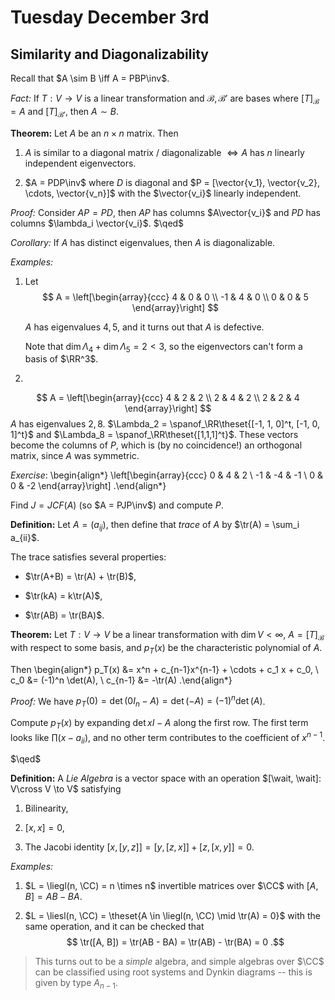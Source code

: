 
# Tuesday December 3rd

## Similarity and Diagonalizability

Recall that $A \sim B \iff A = PBP\inv$.

*Fact:*
If $T:V \to V$ is a linear transformation and $\mathcal{B}, \mathcal{B}'$ are bases where $[T]_{\mathcal{B}} = A$ and $[T]_{\mathcal{B}'}$, then $A \sim B$.

**Theorem:**
Let $A$ be an $n\times n$ matrix.
Then

1. $A$ is similar to a diagonal matrix / diagonalizable $\iff A$ has $n$ linearly independent eigenvectors.

2. $A = PDP\inv$ where $D$ is diagonal and $P = [\vector{v_1}, \vector{v_2}, \cdots, \vector{v_n}]$ with the $\vector{v_i}$ linearly independent.

*Proof:*
Consider $AP = PD$, then $AP$ has columns $A\vector{v_i}$ and $PD$ has columns $\lambda_i \vector{v_i}$.
$\qed$

*Corollary:*
If $A$ has distinct eigenvalues, then $A$ is diagonalizable.

*Examples:*

1. Let
$$
A =
\left[\begin{array}{ccc}
4 & 0 & 0 \\
-1 & 4 & 0 \\
0 & 0 & 5
\end{array}\right]
$$

    $A$ has eigenvalues $4,5$, and it turns out that $A$ is defective.

    Note that $\dim \Lambda_4 + \dim \Lambda_5 = 2 < 3$, so the eigenvectors can't form a basis of $\RR^3$.

2.
$$
A =
\left[\begin{array}{ccc}
4 & 2 & 2 \\
2 & 4 & 2 \\
2 & 2 & 4
\end{array}\right]
$$
  $A$ has eigenvalues $2, 8$.
  $\Lambda_2 = \spanof_\RR\theset{[-1, 1, 0]^t, [-1, 0, 1]^t}$ and $\Lambda_8 = \spanof_\RR\theset{[1,1,1]^t}$.
  These vectors become the columns of $P$, which is (by no coincidence!) an orthogonal matrix, since $A$ was symmetric.

*Exercise*:
\begin{align*}
\left[\begin{array}{ccc}
0 & 4 & 2 \\
-1 & -4 & -1 \\
0 & 0 & -2
\end{array}\right]
.\end{align*}

Find $J = JCF(A)$ (so $A = PJP\inv$) and compute $P$.

**Definition:**
Let $A = (a_{ij})$, then define that *trace* of $A$ by $\tr(A) = \sum_i a_{ii}$.

The trace satisfies several properties:

- $\tr(A+B) = \tr(A) + \tr(B)$,

- $\tr(kA) = k\tr(A)$,

- $\tr(AB) = \tr(BA)$.

**Theorem:**
Let $T: V\to V$ be a linear transformation with $\dim V < \infty$, $A = [T]_{\mathcal{B}}$ with respect to some basis, and $p_T(x)$ be the characteristic polynomial of $A$.

Then
\begin{align*}
p_T(x) &= x^n + c_{n-1}x^{n-1} + \cdots + c_1 x + c_0, \\
c_0 &= (-1)^n \det(A), \\
c_{n-1} &= -\tr(A)
.\end{align*}

*Proof:*
We have $p_T(0)  = \det(0 I_n - A) = \det(-A) = (-1)^n \det(A)$.

Compute $p_T(x)$ by expanding $\det{xI - A}$ along the first row.
The first term looks like $\prod (x-a_{ii})$, and no other term contributes to the coefficient of $x^{n-1}$.

$\qed$

**Definition:**
A *Lie Algebra* is a vector space with an operation $[\wait, \wait]: V\cross V \to V$ satisfying

1. Bilinearity,

2. $[x, x] = 0$,

3. The Jacobi identity $[x, [y, z]] = [y, [z, x]] + [z, [x, y]] = 0$.

*Examples:*

1. $L = \liegl(n, \CC) = n \times n$ invertible matrices over $\CC$ with $[A, B] = AB - BA$.

2. $L = \liesl(n, \CC) = \theset{A \in \liegl(n, \CC) \mid \tr(A) = 0}$ with the same operation, and it can be checked that
$$
\tr([A, B]) = \tr(AB - BA) = \tr(AB) - \tr(BA) = 0
.$$

  > This turns out to be a *simple* algebra, and simple algebras over $\CC$ can be classified using root systems and Dynkin diagrams -- this is given by type $A_{n-1}$.
